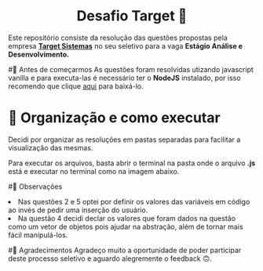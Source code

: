 <h1 align="center"> Desafio Target 🎯 </h1>

Este repositório consiste da resolução das questões propostas pela empresa <b><a href="https://targetsistemas.com.br/">Target Sistemas</a></b> no seu seletivo para a vaga <b>Estágio Análise e Desenvolvimento.</b>

#🏁 Antes de começarmos
As questões foram resolvidas utizando javascript vanilla e para executa-las é necessário ter o <b>NodeJS</b> instalado, por isso recomendo que clique <a href="https://nodejs.org/en">aqui</a> para baixá-lo.

# 📁 Organização e como executar
Decidi por organizar as resoluções em pastas separadas para facilitar a visualização das mesmas.

Para executar os arquivos, basta abrir o terminal na pasta onde o arquivo <b>.js</b> está e executar no terminal como na imagem abaixo.



#🧐 Observações
<li>Nas questões 2 e 5 optei por definir os valores das variáveis em código ao invés de pedir uma inserção do usuário.</li>
<li>Na questão 4 decidi declar os valores que foram dados na questão como um vetor de objetos pois ajudar na abstração, além de tornar mais fácil manipulá-los.</li>

#🎉 Agradecimentos
Agradeço muito a oportunidade de poder participar deste processo seletivo e aguardo alegremente o feedback 🙃.